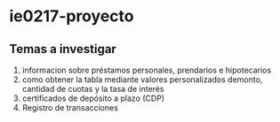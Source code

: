 # ie0217-proyecto

## Temas a investigar 

1.  informacion sobre préstamos personales, prendarios e hipotecarios
2. como obtener la tabla mediante valores personalizados demonto, cantidad de cuotas y la tasa de interés
3. certificados de depósito a plazo (CDP)
4. Registro de transacciones